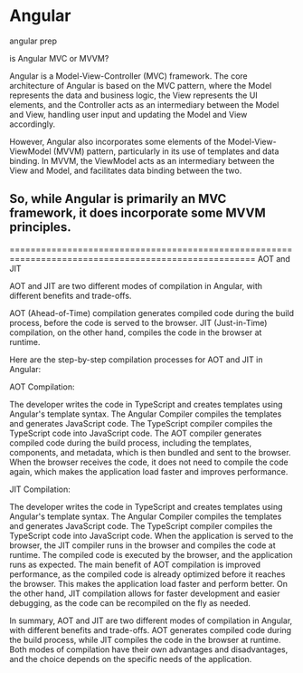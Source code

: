 # Angular
angular prep

is Angular MVC or MVVM?

Angular is a Model-View-Controller (MVC) framework. The core architecture of Angular is based on the MVC pattern, where the Model represents the data and business logic, the View represents the UI elements, and the Controller acts as an intermediary between the Model and View, handling user input and updating the Model and View accordingly.

However, Angular also incorporates some elements of the Model-View-ViewModel (MVVM) pattern, particularly in its use of templates and data binding. In MVVM, the ViewModel acts as an intermediary between the View and Model, and facilitates data binding between the two.

So, while Angular is primarily an MVC framework, it does incorporate some MVVM principles.
-----------------------------------------------------------------------------------------------------
=====================================================================================================
AOT and JIT

AOT and JIT are two different modes of compilation in Angular, with different benefits and trade-offs.

AOT (Ahead-of-Time) compilation generates compiled code during the build process, before the code is served to the browser. 
JIT (Just-in-Time) compilation, on the other hand, compiles the code in the browser at runtime.

Here are the step-by-step compilation processes for AOT and JIT in Angular:

AOT Compilation:

The developer writes the code in TypeScript and creates templates using Angular's template syntax.
The Angular Compiler compiles the templates and generates JavaScript code.
The TypeScript compiler compiles the TypeScript code into JavaScript code.
The AOT compiler generates compiled code during the build process, including the templates, components, and metadata, which is then bundled and sent to the browser.
When the browser receives the code, it does not need to compile the code again, which makes the application load faster and improves performance.

JIT Compilation:

The developer writes the code in TypeScript and creates templates using Angular's template syntax.
The Angular Compiler compiles the templates and generates JavaScript code.
The TypeScript compiler compiles the TypeScript code into JavaScript code.
When the application is served to the browser, the JIT compiler runs in the browser and compiles the code at runtime.
The compiled code is executed by the browser, and the application runs as expected.
The main benefit of AOT compilation is improved performance, as the compiled code is already optimized before it reaches the browser. This makes the application load faster and perform better. On the other hand, JIT compilation allows for faster development and easier debugging, as the code can be recompiled on the fly as needed.

In summary, AOT and JIT are two different modes of compilation in Angular, with different benefits and trade-offs. AOT generates compiled code during the build process, while JIT compiles the code in the browser at runtime. Both modes of compilation have their own advantages and disadvantages, and the choice depends on the specific needs of the application.